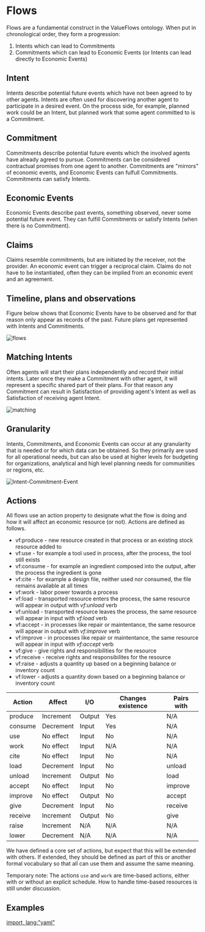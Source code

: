 # Flows

Flows are a fundamental construct in the ValueFlows ontology. When put in chronological order, they form a progression:

1. Intents which can lead to Commitments
2. Commitments which can lead to Economic Events (or Intents can lead directly to Economic Events)

## Intent

Intents describe potential future events which have not been agreed to by other agents. Intents are often used for discovering another agent to participate in a desired event. On the process side, for example, planned work  could be an Intent, but planned work that some agent committed to is a Commitment.


## Commitment

Commitments describe potential future events which the involved agents have already agreed to pursue. Commitments can be considered contractual promises from one agent to another.  Commitments are "mirrors" of economic events, and Economic Events can fulfull Commitments.  Commitments can satisfy Intents. 


## Economic Events

Economic Events describe past events, something observed, never some potential future event.  They can fulfill Commitments or satisfy Intents (when there is no Commitment).

## Claims

Claims resemble commitments, but are initiated by the receiver, not the provider.  An economic event can trigger a reciprocal claim.  Claims do not have to be instantiated, often they can be implied from an economic event and an agreement.

## Timeline, plans and observations

Figure below shows that Economic Events have to be observed and for that reason only appear as records of the past. Future plans get represented with Intents and Commitments.

![flows](https://raw.githubusercontent.com/valueflows/valueflows/master/assets/flows.png)

## Matching Intents

Often agents will start their plans independently and record their initial intents. Later once they make a Commitment with other agent, it will represent a specific shared part of their plans. For that reason any Commitment can result in Satisfaction of providing agent's Intent as well as Satisfaction of receiving agent Intent.


![matching](https://raw.githubusercontent.com/valueflows/valueflows/master/assets/matched.png)

## Granularity

Intents, Commitments, and Economic Events can occur at any granularity that is needed or for which data can be obtained.  So they primarily are used for all operational needs, but can also be used at higher levels for budgeting for organizations, analytical and high level planning needs for communities or regions, etc.

![Intent-Commitment-Event](https://rawgit.com/valueflows/valueflows/master/release-doc-in-process/i-c-e.png)


## Actions

All flows use an action property to designate what the flow is doing and how it will affect an economic resource (or not).  Actions are defined as follows.

* vf:produce - new resource created in that process or an existing stock resource added to
* vf:use - for example a tool used in process, after the process, the tool still exists
* vf:consume - for example an ingredient composed into the output, after the process the ingredient is gone
* vf:cite - for example a design file, neither used nor consumed, the file remains available at all times
* vf:work - labor power towards a process
* vf:load -  transported resource enters the process, the same resource will appear in output with *vf:unload* verb
* vf:unload -  transported resource leaves the process, the same resource will appear in input with *vf:load* verb
* vf:accept - in processes like repair or maintentance, the same resource will appear in output with *vf:improve* verb
* vf:improve - in processes like repair or maintentance, the same resource will appear in input with *vf:accept* verb
* vf:give - give rights and responsibilities for the resource
* vf:receive - receive rights and responsibilites for the resource
* vf:raise - adjusts a quantity up based on a beginning balance or inventory count
* vf:lower - adjusts a quantity down based on a beginning balance or inventory count

Action | Affect | I/O | Changes existence | Pairs with |
------ | ------ | --- | ----------------- | ---------- |
produce | Increment  | Output | Yes | N/A |
consume | Decrement  | Input | Yes | N/A |
use | No effect  | Input | No |N/A |
work | No effect  | Input | N/A | N/A |
cite | No effect  | Input | No | N/A |
load | Decrement  | Input | No | unload |
unload | Increment  | Output | No | load |
accept | No effect  | Input | No | improve |
improve | No effect  | Output | No | accept |
give | Decrement | Input | No | receive |
receive | Increment | Output | No | give |
raise | Increment | N/A | N/A | N/A |
lower | Decrement | N/A | N/A | N/A |

We have defined a core set of actions, but expect that this will be extended with others. If extended, they should be defined as part of this or another formal vocabulary so that all can use them and assume the same meaning. 

Temporary note: The actions `use` and `work` are time-based actions, either with or without an explicit schedule.  How to handle time-based resources is still under discussion.

## Examples

[import, lang:"yaml"](../../examples/fulfill-satisfy.yaml)
